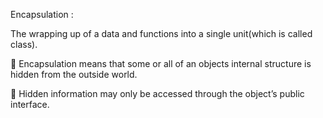 Encapsulation :

The wrapping up of a data and functions into a single unit(which is called class).

 Encapsulation means that some or all of an objects internal structure is hidden from the outside world.

 Hidden information may only be accessed through the object’s public interface.